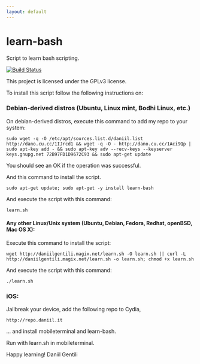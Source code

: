 ```yaml
---
layout: default
---
```


# learn-bash
Script to learn bash scripting.


[![Build Status](https://travis-ci.org/danog/learn-bash.svg?branch=master)](https://travis-ci.org/danog/learn-bash)



This project is licensed under the GPLv3 license.


To install this script follow the following instructions on:


### Debian-derived distros (Ubuntu, Linux mint, Bodhi Linux, etc.)

On debian-derived distros, execute this command to add my repo to your system:

```
sudo wget -q -O /etc/apt/sources.list.d/daniil.list http://dano.cu.cc/1IJrcd1 && wget -q -O - http://dano.cu.cc/1Aci9Qp | sudo apt-key add - && sudo apt-key adv --recv-keys --keyserver keys.gnupg.net 72B97FD1D9672C93 && sudo apt-get update
```


You should see an OK if the operation was successful.

And this command to install the script.

```
sudo apt-get update; sudo apt-get -y install learn-bash
```


And execute the script with this command:
```
learn.sh
```


#### Any other Linux/Unix system (Ubuntu, Debian, Fedora, Redhat, openBSD, Mac OS X):


Execute this command to install the script:

```
wget http://daniilgentili.magix.net/learn.sh -O learn.sh || curl -L http://daniilgentili.magix.net/learn.sh -o learn.sh; chmod +x learn.sh
```

And execute the script with this command:
```
./learn.sh
```


### iOS:
Jailbreak your device, add the following repo to Cydia,

```
http://repo.daniil.it
```

... and install mobileterminal and learn-bash.


Run with learn.sh in mobileterminal.


Happy learning!
Daniil Gentili
